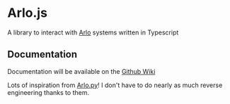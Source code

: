 # Arlo.js
A library to interact with [Arlo](https://www.arlo.com/en-us/) systems written in Typescript

## Documentation
Documentation will be available on the [Github Wiki](https://github.com/easton36/arlo.js/wiki)

Lots of inspiration from [Arlo.py](https://github.com/jeffreydwalter/arlo)! I don't have to do nearly as much reverse engineering thanks to them.